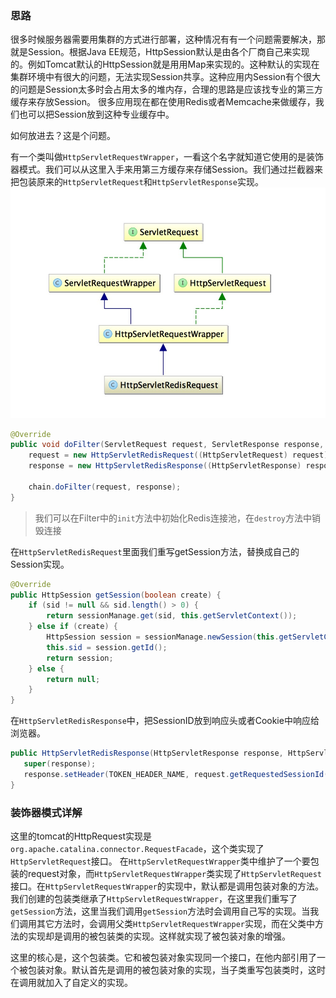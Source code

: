 ### 思路
很多时候服务器需要用集群的方式进行部署，这种情况有有一个问题需要解决，那就是Session。根据Java EE规范，HttpSession默认是由各个厂商自己来实现的。例如Tomcat默认的HttpSession就是用用Map来实现的。这种默认的实现在集群环境中有很大的问题，无法实现Session共享。这种应用内Session有个很大的问题是Session太多时会占用太多的堆内存，合理的思路是应该找专业的第三方缓存来存放Session。
很多应用现在都在使用Redis或者Memcache来做缓存，我们也可以把Session放到这种专业缓存中。

如何放进去？这是个问题。

有一个类叫做`HttpServletRequestWrapper`，一看这个名字就知道它使用的是装饰器模式。我们可以从这里入手来用第三方缓存来存储Session。我们通过拦截器来把包装原来的`HttpServletRequest`和`HttpServletResponse`实现。
![](images/QQ20160829-0@2x.jpg)
``` java
@Override
public void doFilter(ServletRequest request, ServletResponse response, FilterChain chain) throws IOException, ServletException {
    request = new HttpServletRedisRequest((HttpServletRequest) request);
    response = new HttpServletRedisResponse((HttpServletResponse) response, (HttpServletRequest) request);

    chain.doFilter(request, response);
}
```
> 我们可以在Filter中的`init`方法中初始化Redis连接池，在`destroy`方法中销毁连接

在`HttpServletRedisRequest`里面我们重写getSession方法，替换成自己的Session实现。
``` java
@Override
public HttpSession getSession(boolean create) {
    if (sid != null && sid.length() > 0) {
        return sessionManage.get(sid, this.getServletContext());
    } else if (create) {
        HttpSession session = sessionManage.newSession(this.getServletContext());
        this.sid = session.getId();
        return session;
    } else {
        return null;
    }
}
```

在`HttpServletRedisResponse`中，把SessionID放到响应头或者Cookie中响应给浏览器。
``` java
public HttpServletRedisResponse(HttpServletResponse response, HttpServletRequest request) {
   super(response);
   response.setHeader(TOKEN_HEADER_NAME, request.getRequestedSessionId());
}
```

### 装饰器模式详解
这里的tomcat的HttpRequest实现是`org.apache.catalina.connector.RequestFacade`，这个类实现了`HttpServletRequest`接口。
在`HttpServletRequestWrapper`类中维护了一个要包装的request对象，而`HttpServletRequestWrapper`类实现了`HttpServletRequest`接口。在`HttpServletRequestWrapper`的实现中，默认都是调用包装对象的方法。我们创建的包装类继承了`HttpServletRequestWrapper`，在这里我们重写了`getSession`方法，这里当我们调用`getSession`方法时会调用自己写的实现。当我们调用其它方法时，会调用父类`HttpServletRequestWrapper`实现，而在父类中方法的实现却是调用的被包装类的实现。这样就实现了被包装对象的增强。

这里的核心是，这个包装类。它和被包装对象实现同一个接口，在他内部引用了一个被包装对象。默认首先是调用的被包装对象的实现，当子类重写包装类时，这时在调用就加入了自定义的实现。
